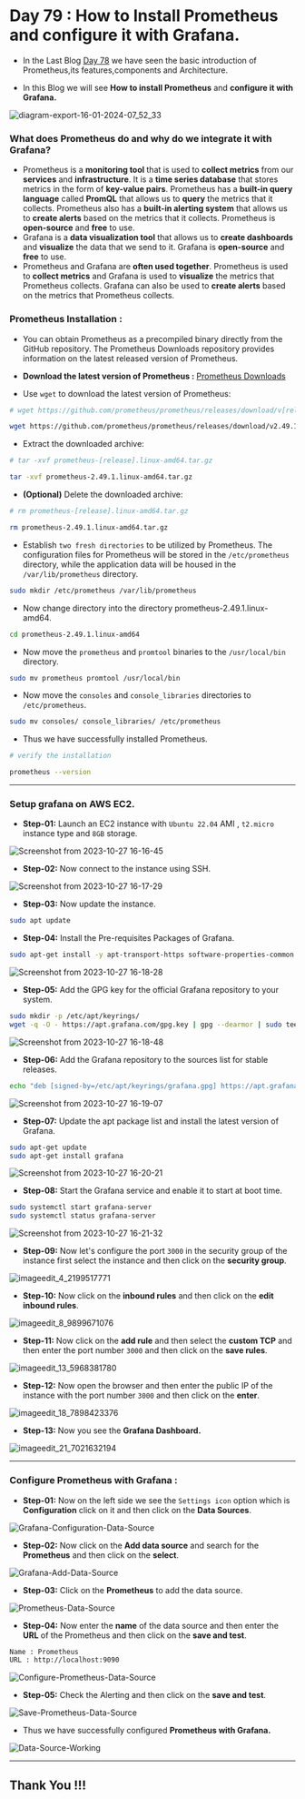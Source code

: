 # Day 79 : How to Install Prometheus and configure it with Grafana.

- In the Last Blog [Day 78](https://devops-rohit.hashnode.dev/day-78-prometheus-part-1) we have seen the basic introduction of Prometheus,its features,components and Architecture.

- In this Blog we will see **How to install Prometheus** and **configure it with Grafana.**

![diagram-export-16-01-2024-07_52_33](https://github.com/Rohit312001/GitDemo/assets/76991475/01ba2fee-a657-4633-8238-880707493070)

### What does Prometheus do and why do we integrate it with Grafana?
- Prometheus is a **monitoring tool** that is used to **collect metrics** from our **services** and **infrastructure**. It is a **time series database** that stores metrics in the form of **key-value pairs**. Prometheus has a **built-in query language** called **PromQL** that allows us to **query** the metrics that it collects. Prometheus also has a **built-in alerting system** that allows us to **create alerts** based on the metrics that it collects. Prometheus is **open-source** and **free** to use.
- Grafana is a **data visualization tool** that allows us to **create dashboards** and **visualize** the data that we send to it. Grafana is **open-source** and **free** to use.
- Prometheus and Grafana are **often used together**. Prometheus is used to **collect metrics** and Grafana is used to **visualize** the metrics that Prometheus collects. Grafana can also be used to **create alerts** based on the metrics that Prometheus collects.

### Prometheus Installation :

- You can obtain Prometheus as a precompiled binary directly from the GitHub repository. The Prometheus Downloads repository provides information on the latest released version of Prometheus.
- **Download the latest version of Prometheus :** [Prometheus Downloads](https://prometheus.io/download/)

- Use `wget` to download the latest version of Prometheus:
```sh
# wget https://github.com/prometheus/prometheus/releases/download/v[release]/prometheus-[release].linux-amd64.tar.gz

wget https://github.com/prometheus/prometheus/releases/download/v2.49.1/prometheus-2.49.1.linux-amd64.tar.gz
```

- Extract the downloaded archive:

```sh
# tar -xvf prometheus-[release].linux-amd64.tar.gz

tar -xvf prometheus-2.49.1.linux-amd64.tar.gz
```

- **(Optional)** Delete the downloaded archive:
```sh
# rm prometheus-[release].linux-amd64.tar.gz

rm prometheus-2.49.1.linux-amd64.tar.gz
```

- Establish `two fresh directories` to be utilized by Prometheus. The configuration files for Prometheus will be stored in the `/etc/prometheus` directory, while the application data will be housed in the `/var/lib/prometheus` directory.

```sh
sudo mkdir /etc/prometheus /var/lib/prometheus
```

- Now change directory into the directory prometheus-2.49.1.linux-amd64.

```sh
cd prometheus-2.49.1.linux-amd64
```

- Now move the `prometheus` and `promtool` binaries to the `/usr/local/bin` directory.

```sh
sudo mv prometheus promtool /usr/local/bin
```

- Now move the `consoles` and `console_libraries` directories to `/etc/prometheus`.

```sh
sudo mv consoles/ console_libraries/ /etc/prometheus
```

- Thus we have successfully installed Prometheus.

```sh
# verify the installation

prometheus --version
```

---

### Setup grafana on AWS EC2.

- **Step-01:** Launch an EC2 instance with `Ubuntu 22.04` AMI , `t2.micro` instance type and `8GB` storage.

![Screenshot from 2023-10-27 16-16-45](https://github.com/Rohit312001/GitDemo/assets/76991475/a8f0d4c1-d66a-44f8-b4ca-6ccc08986d83)

- **Step-02:** Now connect to the instance using SSH.

![Screenshot from 2023-10-27 16-17-29](https://github.com/Rohit312001/GitDemo/assets/76991475/c8fefa78-5bef-4676-8b49-86d9c51dcb06)

- **Step-03:** Now update the instance.

```bash
sudo apt update
```

- **Step-04:** Install the Pre-requisites Packages of Grafana.

```bash
sudo apt-get install -y apt-transport-https software-properties-common wget
```

![Screenshot from 2023-10-27 16-18-28](https://github.com/Rohit312001/GitDemo/assets/76991475/d87275b3-aa6f-450f-8db9-3af2b29a68f9)

- **Step-05:** Add the GPG key for the official Grafana repository to your system.

```bash
sudo mkdir -p /etc/apt/keyrings/
wget -q -O - https://apt.grafana.com/gpg.key | gpg --dearmor | sudo tee /etc/apt/keyrings/grafana.gpg > /dev/null
```

![Screenshot from 2023-10-27 16-18-48](https://github.com/Rohit312001/GitDemo/assets/76991475/98a94e9e-2120-4844-9e70-bd60f4422a0f)

- **Step-06:** Add the Grafana repository to the sources list for stable releases.

```bash
echo "deb [signed-by=/etc/apt/keyrings/grafana.gpg] https://apt.grafana.com stable main" | sudo tee -a /etc/apt/sources.list.d/grafana.list
```

![Screenshot from 2023-10-27 16-19-07](https://github.com/Rohit312001/GitDemo/assets/76991475/2b71f2a4-0507-40c6-965f-9802737c4db8)

- **Step-07:** Update the apt package list and install the latest version of Grafana.

```bash
sudo apt-get update
sudo apt-get install grafana
```

![Screenshot from 2023-10-27 16-20-21](https://github.com/Rohit312001/GitDemo/assets/76991475/95d1bccb-fa54-406b-b59f-256f1c2e5125)

- **Step-08:** Start the Grafana service and enable it to start at boot time.

```bash
sudo systemctl start grafana-server
sudo systemctl status grafana-server
```

![Screenshot from 2023-10-27 16-21-32](https://github.com/Rohit312001/GitDemo/assets/76991475/766f91e1-0719-4740-a18e-6041ad26d8cd)

- **Step-09:** Now let's configure the port `3000` in the security group of the instance first select the instance and then click on the **security group**.

![imageedit_4_2199517771](https://github.com/Rohit312001/GitDemo/assets/76991475/1f4f7a83-36ae-4bd6-8420-718da0bc5686)

- **Step-10:** Now click on the **inbound rules** and then click on the **edit inbound rules**.

![imageedit_8_9899671076](https://github.com/Rohit312001/GitDemo/assets/76991475/aa0a11b8-56d5-40ac-b249-e144c44902f8)

- **Step-11:** Now click on the **add rule** and then select the **custom TCP** and then enter the port number `3000` and then click on the **save rules**.

![imageedit_13_5968381780](https://github.com/Rohit312001/GitDemo/assets/76991475/441dad34-4e20-4367-8c38-d99a031266bc)

- **Step-12:** Now open the browser and then enter the public IP of the instance with the port number `3000` and then click on the **enter**.

![imageedit_18_7898423376](https://github.com/Rohit312001/GitDemo/assets/76991475/7b02938b-0598-4ba3-a560-1cf54864f628)

- **Step-13:** Now you see the **Grafana Dashboard.**

![imageedit_21_7021632194](https://github.com/Rohit312001/GitDemo/assets/76991475/6bfc03f9-0328-487e-b667-2a1cf49f5770)

---

### Configure Prometheus with Grafana :

- **Step-01:** Now on the left side we see the `Settings icon` option which is **Configuration** click on it and then click on the **Data Sources**.

![Grafana-Configuration-Data-Source](https://github.com/Rohit312001/GitDemo/assets/76991475/50c98696-6c14-4796-9944-a24178c9680c)

- **Step-02:** Now click on the **Add data source** and search for the **Prometheus** and then click on the **select**.

![Grafana-Add-Data-Source](https://github.com/Rohit312001/GitDemo/assets/76991475/9a8ef1d7-5770-4d73-9c69-8f94ae204ef9)

- **Step-03:** Click on the **Prometheus** to add the data source.

![Prometheus-Data-Source](https://github.com/Rohit312001/GitDemo/assets/76991475/e68df936-68c3-4178-8466-a5a172b466c6)

- **Step-04:** Now enter the **name** of the data source and then enter the **URL** of the Prometheus and then click on the **save and test**.

```bash
Name : Prometheus
URL : http://localhost:9090
```

![Configure-Prometheus-Data-Source](https://github.com/Rohit312001/GitDemo/assets/76991475/6144b54f-1b0d-42fe-a7de-dc825f587166)

- **Step-05:** Check the Alerting and then click on the **save and test**.

![Save-Prometheus-Data-Source](https://github.com/Rohit312001/GitDemo/assets/76991475/42b98222-d901-45bf-8007-13df975ac1f4)

- Thus we have successfully configured **Prometheus with Grafana.**

![Data-Source-Working](https://github.com/Rohit312001/GitDemo/assets/76991475/fb5c0e2e-93bd-4685-8cfe-cb9ecb9e3e50)

---

## Thank You !!!